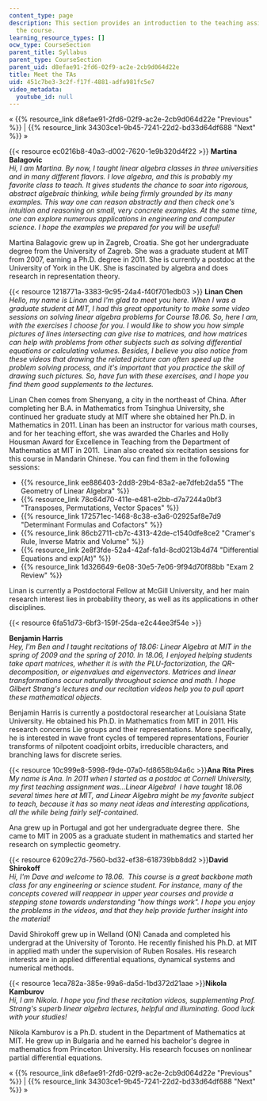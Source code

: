 ```yaml
---
content_type: page
description: This section provides an introduction to the teaching assistants for
  the course.
learning_resource_types: []
ocw_type: CourseSection
parent_title: Syllabus
parent_type: CourseSection
parent_uid: d8efae91-2fd6-02f9-ac2e-2cb9d064d22e
title: Meet the TAs
uid: 451c7be3-3c2f-f17f-4881-adfa981fc5e7
video_metadata:
  youtube_id: null
---
```


« {{% resource_link d8efae91-2fd6-02f9-ac2e-2cb9d064d22e "Previous" %}} | {{% resource_link 34303ce1-9b45-7241-22d2-bd33d64df688 "Next" %}} »

{{< resource ec0216b8-40a3-d002-7620-1e9b320d4f22 >}} **Martina Balagovic**  
_Hi, I am Martina. By now, I taught linear algebra classes in three universities and in many different flavors. I love algebra, and this is probably my favorite class to teach. It gives students the chance to soar into rigorous, abstract algebraic thinking, while being firmly grounded by its many examples. This way one can reason abstractly and then check one's intuition and reasoning on small, very concrete examples. At the same time, one can explore numerous applications in engineering and computer science. I hope the examples we prepared for you will be useful!_

Martina Balagovic grew up in Zagreb, Croatia. She got her undergraduate degree from the University of Zagreb. She was a graduate student at MIT from 2007, earning a Ph.D. degree in 2011. She is currently a postdoc at the University of York in the UK. She is fascinated by algebra and does research in representation theory.

{{< resource 1218771a-3383-9c95-24a4-f40f701edb03 >}} **Linan Chen**  
_Hello, my name is Linan and I'm glad to meet you here. When I was a graduate student at MIT, I had this great opportunity to make some video sessions on solving linear algebra problems for Course 18.06. So, here I am, with the exercises I choose for you. I would like to show you how simple pictures of lines intersecting can give rise to matrices, and how matrices can help with problems from other subjects such as solving differential equations or calculating volumes. Besides, I believe you also notice from these videos that drawing the related picture can often speed up the problem solving process, and it's important that you practice the skill of drawing such pictures. So, have fun with these exercises, and I hope you find them good supplements to the lectures._

Linan Chen comes from Shenyang, a city in the northeast of China. After completing her B.A. in Mathematics from Tsinghua University, she continued her graduate study at MIT where she obtained her Ph.D. in Mathematics in 2011. Linan has been an instructor for various math courses, and for her teaching effort, she was awarded the Charles and Holly Housman Award for Excellence in Teaching from the Department of Mathematics at MIT in 2011.  Linan also created six recitation sessions for this course in Mandarin Chinese. You can find them in the following sessions:

*   {{% resource_link ee886403-2dd8-29b4-83a2-ae7dfeb2da55 "The Geometry of Linear Algebra" %}}
*   {{% resource_link 78c64d70-411e-e481-e2bb-d7a7244a0bf3 "Transposes, Permutations, Vector Spaces" %}}
*   {{% resource_link 172571ec-1468-8c38-e3a6-02925af8e7d9 "Determinant Formulas and Cofactors" %}}
*   {{% resource_link 86cb2711-cb7c-4313-42de-c1540dfe8ce2 "Cramer's Rule, Inverse Matrix and Volume" %}}
*   {{% resource_link 2e8f3fde-52a4-42af-fa1d-8cd0213b4d74 "Differential Equations and exp(At)" %}}
*   {{% resource_link 1d326649-6e08-30e5-7e06-9f94d70f88bb "Exam 2 Review" %}}

Linan is currently a Postdoctoral Fellow at McGill University, and her main research interest lies in probability theory, as well as its applications in other disciplines.

{{< resource 6fa51d73-6bf3-159f-25da-e2c44ee3f54e >}}

**Benjamin Harris**  
_Hey, I'm Ben and I taught recitations of 18.06: Linear Algebra at MIT in the spring of 2009 and the spring of 2010. In 18.06, I enjoyed helping students take apart matrices, whether it is with the PLU-factorization, the QR-decomposition, or eigenvalues and eigenvectors. Matrices and linear transformations occur naturally throughout science and math. I hope Gilbert Strang's lectures and our recitation videos help you to pull apart these mathematical objects._

Benjamin Harris is currently a postdoctoral researcher at Louisiana State University. He obtained his Ph.D. in Mathematics from MIT in 2011. His research concerns Lie groups and their representations. More specifically, he is interested in wave front cycles of tempered representations, Fourier transforms of nilpotent coadjoint orbits, irreducible characters, and branching laws for discrete series.

{{< resource 10c999e8-5998-f9de-07a0-fd8658b94a6c >}}**Ana Rita Pires**  
_My name is Ana. In 2011 when I started as a postdoc at Cornell University, my first teaching assignment was...Linear Algebra!  I have taught 18.06 several times here at MIT, and Linear Algebra might be my favorite subject to teach, because it has so many neat ideas and interesting applications, all the while being fairly self-contained._

Ana grew up in Portugal and got her undergraduate degree there.  She came to MIT in 2005 as a graduate student in mathematics and started her research on symplectic geometry.

{{< resource 6209c27d-7560-bd32-ef38-618739bb8dd2 >}}**David Shirokoff**  
_Hi, I'm Dave and welcome to 18.06.  This course is a great backbone math class for any engineering or science student. For instance, many of the concepts covered will reappear in upper year courses and provide a stepping stone towards understanding "how things work". I hope you enjoy the problems in the videos, and that they help provide further insight into the material!_

David Shirokoff grew up in Welland (ON) Canada and completed his undergrad at the University of Toronto. He recently finished his Ph.D. at MIT in applied math under the supervision of Ruben Rosales. His research interests are in applied differential equations, dynamical systems and numerical methods.

{{< resource 1eca782a-385e-99a6-da5d-1bd372d21aae >}}**Nikola Kamburov**  
_Hi, I am Nikola. I hope you find these recitation videos, supplementing Prof. Strang's superb linear algebra lectures, helpful and illuminating. Good luck with your studies!_

Nikola Kamburov is a Ph.D. student in the Department of Mathematics at MIT. He grew up in Bulgaria and he earned his bachelor's degree in mathematics from Princeton University. His research focuses on nonlinear partial differential equations.

« {{% resource_link d8efae91-2fd6-02f9-ac2e-2cb9d064d22e "Previous" %}} | {{% resource_link 34303ce1-9b45-7241-22d2-bd33d64df688 "Next" %}} »